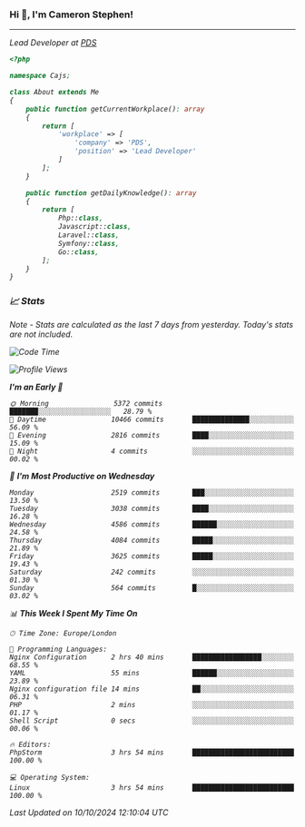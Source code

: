 ### Hi 👋, I'm Cameron Stephen!
<hr>
<p><em>Lead Developer at <a href="https://prindatasolutions.co.uk">PDS</a></p>


```php
<?php

namespace Cajs;

class About extends Me
{
    public function getCurrentWorkplace(): array
    {
        return [
            'workplace' => [
                'company' => 'PDS',
                'position' => 'Lead Developer'
            ]
        ];
    }

    public function getDailyKnowledge(): array
    {
        return [
            Php::class,
            Javascript::class,
            Laravel::class,
            Symfony::class,
            Go::class,
        ];
    }
}
```

### 📈 Stats
<p><em>Note - Stats are calculated as the last 7 days from yesterday. Today's stats are not included.</em></p>


<!--START_SECTION:waka-->
![Code Time](http://img.shields.io/badge/Code%20Time-3%2C999%20hrs%2013%20mins-blue)

![Profile Views](http://img.shields.io/badge/Profile%20Views-0-blue)

**I'm an Early 🐤** 

```text
🌞 Morning                5372 commits        ███████░░░░░░░░░░░░░░░░░░   28.79 % 
🌆 Daytime                10466 commits       ██████████████░░░░░░░░░░░   56.09 % 
🌃 Evening                2816 commits        ████░░░░░░░░░░░░░░░░░░░░░   15.09 % 
🌙 Night                  4 commits           ░░░░░░░░░░░░░░░░░░░░░░░░░   00.02 % 
```
📅 **I'm Most Productive on Wednesday** 

```text
Monday                   2519 commits        ███░░░░░░░░░░░░░░░░░░░░░░   13.50 % 
Tuesday                  3038 commits        ████░░░░░░░░░░░░░░░░░░░░░   16.28 % 
Wednesday                4586 commits        ██████░░░░░░░░░░░░░░░░░░░   24.58 % 
Thursday                 4084 commits        █████░░░░░░░░░░░░░░░░░░░░   21.89 % 
Friday                   3625 commits        █████░░░░░░░░░░░░░░░░░░░░   19.43 % 
Saturday                 242 commits         ░░░░░░░░░░░░░░░░░░░░░░░░░   01.30 % 
Sunday                   564 commits         █░░░░░░░░░░░░░░░░░░░░░░░░   03.02 % 
```


📊 **This Week I Spent My Time On** 

```text
🕑︎ Time Zone: Europe/London

💬 Programming Languages: 
Nginx Configuration      2 hrs 40 mins       █████████████████░░░░░░░░   68.55 % 
YAML                     55 mins             ██████░░░░░░░░░░░░░░░░░░░   23.89 % 
Nginx configuration file 14 mins             ██░░░░░░░░░░░░░░░░░░░░░░░   06.31 % 
PHP                      2 mins              ░░░░░░░░░░░░░░░░░░░░░░░░░   01.17 % 
Shell Script             0 secs              ░░░░░░░░░░░░░░░░░░░░░░░░░   00.06 % 

🔥 Editors: 
PhpStorm                 3 hrs 54 mins       █████████████████████████   100.00 % 

💻 Operating System: 
Linux                    3 hrs 54 mins       █████████████████████████   100.00 % 
```


 Last Updated on 10/10/2024 12:10:04 UTC
<!--END_SECTION:waka-->
